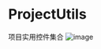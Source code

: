 # ProjectUtils
项目实用控件集合
![image](https://github.com/SunHao666/ProjectUtils/screenshots/textview1.png)
